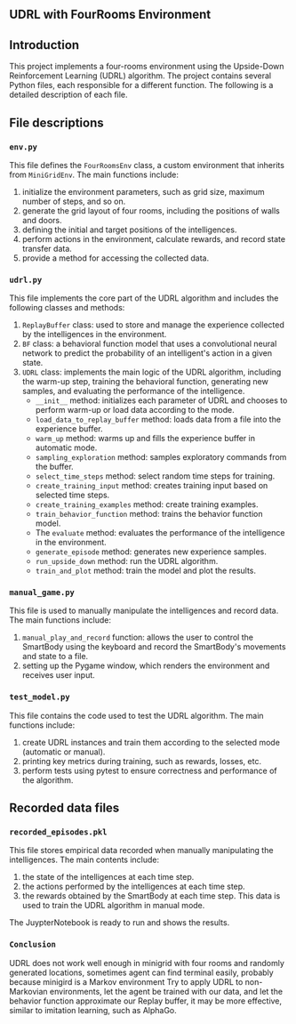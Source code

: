 ## UDRL with FourRooms Environment

## Introduction
This project implements a four-rooms environment using the Upside-Down Reinforcement Learning (UDRL) algorithm. The project contains several Python files, each responsible for a different function. The following is a detailed description of each file.

## File descriptions

### `env.py`
This file defines the `FourRoomsEnv` class, a custom environment that inherits from `MiniGridEnv`.
The main functions include:
1. initialize the environment parameters, such as grid size, maximum number of steps, and so on.
2. generate the grid layout of four rooms, including the positions of walls and doors.
3. defining the initial and target positions of the intelligences.
4. perform actions in the environment, calculate rewards, and record state transfer data.
5. provide a method for accessing the collected data.

### `udrl.py`
This file implements the core part of the UDRL algorithm and includes the following classes and methods:
1. `ReplayBuffer` class: used to store and manage the experience collected by the intelligences in the environment.
2. `BF` class: a behavioral function model that uses a convolutional neural network to predict the probability of an intelligent's action in a given state.
3. `UDRL` class: implements the main logic of the UDRL algorithm, including the warm-up step, training the behavioral function, generating new samples, and evaluating the performance of the intelligence.
   - `__init__` method: initializes each parameter of UDRL and chooses to perform warm-up or load data according to the mode.
   - `load_data_to_replay_buffer` method: loads data from a file into the experience buffer.
   - `warm_up` method: warms up and fills the experience buffer in automatic mode.
   - `sampling_exploration` method: samples exploratory commands from the buffer.
   - `select_time_steps` method: select random time steps for training.
   - `create_training_input` method: creates training input based on selected time steps.
   - `create_training_examples` method: create training examples.
   - `train_behavior_function` method: trains the behavior function model.
   - The `evaluate` method: evaluates the performance of the intelligence in the environment.
   - `generate_episode` method: generates new experience samples.
   - `run_upside_down` method: run the UDRL algorithm.
   - `train_and_plot` method: train the model and plot the results.

### `manual_game.py`
This file is used to manually manipulate the intelligences and record data. The main functions include:
1. `manual_play_and_record` function: allows the user to control the SmartBody using the keyboard and record the SmartBody's movements and state to a file.
2. setting up the Pygame window, which renders the environment and receives user input.

### `test_model.py`
This file contains the code used to test the UDRL algorithm. The main functions include:
1. create UDRL instances and train them according to the selected mode (automatic or manual).
2. printing key metrics during training, such as rewards, losses, etc.
3. perform tests using pytest to ensure correctness and performance of the algorithm.

## Recorded data files

### `recorded_episodes.pkl`
This file stores empirical data recorded when manually manipulating the intelligences. The main contents include:
1. the state of the intelligences at each time step.
2. the actions performed by the intelligences at each time step.
3. the rewards obtained by the SmartBody at each time step.
This data is used to train the UDRL algorithm in manual mode.

The JuypterNotebook is ready to run and shows the results.

### `Conclusion`
UDRL does not work well enough in minigrid with four rooms and randomly generated locations, sometimes agent can find terminal easily, probably because minigird is a Markov environment
Try to apply UDRL to non-Markovian environments, let the agent be trained with our data, and let the behavior function approximate our Replay buffer, it may be more effective, similar to imitation learning, such as AlphaGo.
